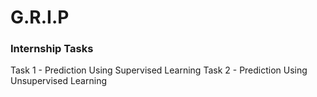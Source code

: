 # G.R.I.P
### Internship Tasks

Task 1 - Prediction Using Supervised Learning
Task 2 - Prediction Using Unsupervised Learning